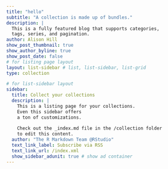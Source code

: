 ```yaml
---
title: "hello"
subtitle: "A collection is made up of bundles."
description: |
  This is a fully featured blog that supports categories, 
  tags, series, and pagination.
author: Alison Hill
show_post_thumbnail: true
show_author_byline: true
show_post_date: false
# for listing page layout
layout: list-sidebar # list, list-sidebar, list-grid
type: collection

# for list-sidebar layout
sidebar: 
  title: Collect your collections
  description: |
    This is a listing page for your collections. 
    Even this sidebar offers 
    a ton of customizations.
    
    Check out the _index.md file in the /collection folder 
    to edit this content. 
  author: "The R Markdown Team @RStudio"
  text_link_label: Subscribe via RSS
  text_link_url: /index.xml
  show_sidebar_adunit: true # show ad container
---
```

